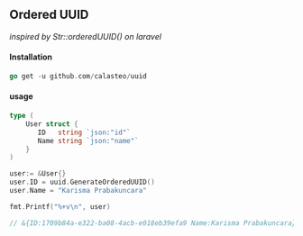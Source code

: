 ## Ordered UUID 

<i>inspired by Str::orderedUUID() on laravel</i>

#### Installation

```go
go get -u github.com/calasteo/uuid
```

#### usage
```go
type (
    User struct {
	   ID   string `json:"id"`
	   Name string `json:"name"`
    }   
)

user:= &User{}
user.ID = uuid.GenerateOrderedUUID()
user.Name = "Karisma Prabakuncara"

fmt.Printf("%+v\n", user)

// &{ID:1709b84a-e322-ba08-4acb-e018eb39efa9 Name:Karisma Prabakuncara}

```
